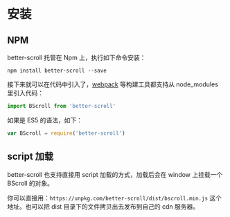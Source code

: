 # 安装

## NPM

better-scroll 托管在 Npm 上，执行如下命令安装：

```
npm install better-scroll --save
```

接下来就可以在代码中引入了，[webpack](https://webpack.js.org/) 等构建工具都支持从 node_modules 里引入代码：

``` js
import BScroll from 'better-scroll'
```

如果是 ES5 的语法，如下：
``` js
var BScroll = require('better-scroll')

```

## script 加载

better-scroll 也支持直接用 script 加载的方式，加载后会在 window 上挂载一个 BScroll 的对象。 

你可以直接用：`https://unpkg.com/better-scroll/dist/bscroll.min.js` 这个地址。也可以把 dist 目录下的文件拷贝出去发布到自己的 cdn 服务器。
